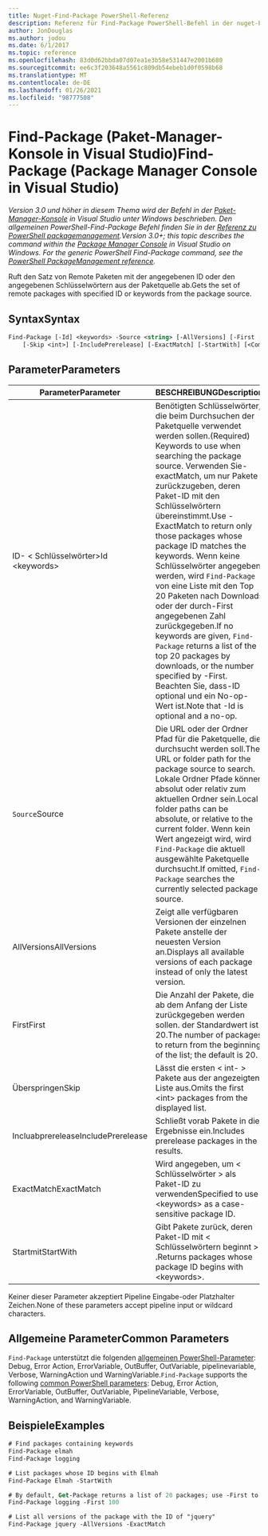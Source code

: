 ```yaml
---
title: Nuget-Find-Package PowerShell-Referenz
description: Referenz für Find-Package PowerShell-Befehl in der nuget-Paket-Manager-Konsole in Visual Studio.
author: JonDouglas
ms.author: jodou
ms.date: 6/1/2017
ms.topic: reference
ms.openlocfilehash: 83d0d62bbda07d07ea1e3b58e531447e2001b680
ms.sourcegitcommit: ee6c3f203648a5561c809db54ebeb1d0f0598b68
ms.translationtype: MT
ms.contentlocale: de-DE
ms.lasthandoff: 01/26/2021
ms.locfileid: "98777508"
---
```

# <a name="find-package-package-manager-console-in-visual-studio"></a><span data-ttu-id="41e9b-103">Find-Package (Paket-Manager-Konsole in Visual Studio)</span><span class="sxs-lookup"><span data-stu-id="41e9b-103">Find-Package (Package Manager Console in Visual Studio)</span></span>

<span data-ttu-id="41e9b-104">*Version 3.0 und höher in diesem Thema wird der Befehl in der [Paket-Manager-Konsole](../../consume-packages/install-use-packages-powershell.md) in Visual Studio unter Windows beschrieben. Den allgemeinen PowerShell-Find-Package Befehl finden Sie in der [Referenz zu PowerShell packagemanagement](/powershell/module/packagemanagement/?view=powershell-6).*</span><span class="sxs-lookup"><span data-stu-id="41e9b-104">*Version 3.0+; this topic describes the command within the [Package Manager Console](../../consume-packages/install-use-packages-powershell.md) in Visual Studio on Windows. For the generic PowerShell Find-Package command, see the [PowerShell PackageManagement reference](/powershell/module/packagemanagement/?view=powershell-6).*</span></span>

<span data-ttu-id="41e9b-105">Ruft den Satz von Remote Paketen mit der angegebenen ID oder den angegebenen Schlüsselwörtern aus der Paketquelle ab.</span><span class="sxs-lookup"><span data-stu-id="41e9b-105">Gets the set of remote packages with specified ID or keywords from the package source.</span></span>

## <a name="syntax"></a><span data-ttu-id="41e9b-106">Syntax</span><span class="sxs-lookup"><span data-stu-id="41e9b-106">Syntax</span></span>

```ps
Find-Package [-Id] <keywords> -Source <string> [-AllVersions] [-First [<int>]]
    [-Skip <int>] [-IncludePrerelease] [-ExactMatch] [-StartWith] [<CommonParameters>]
```

## <a name="parameters"></a><span data-ttu-id="41e9b-107">Parameter</span><span class="sxs-lookup"><span data-stu-id="41e9b-107">Parameters</span></span>

| <span data-ttu-id="41e9b-108">Parameter</span><span class="sxs-lookup"><span data-stu-id="41e9b-108">Parameter</span></span> | <span data-ttu-id="41e9b-109">BESCHREIBUNG</span><span class="sxs-lookup"><span data-stu-id="41e9b-109">Description</span></span> |
| --- | --- |
| <span data-ttu-id="41e9b-110">ID- &lt; Schlüsselwörter&gt;</span><span class="sxs-lookup"><span data-stu-id="41e9b-110">Id &lt;keywords&gt;</span></span> | <span data-ttu-id="41e9b-111">Benötigten Schlüsselwörter, die beim Durchsuchen der Paketquelle verwendet werden sollen.</span><span class="sxs-lookup"><span data-stu-id="41e9b-111">(Required) Keywords to use when searching the package source.</span></span> <span data-ttu-id="41e9b-112">Verwenden Sie-exactMatch, um nur Pakete zurückzugeben, deren Paket-ID mit den Schlüsselwörtern übereinstimmt.</span><span class="sxs-lookup"><span data-stu-id="41e9b-112">Use -ExactMatch to return only those packages whose package ID matches the keywords.</span></span> <span data-ttu-id="41e9b-113">Wenn keine Schlüsselwörter angegeben werden, wird `Find-Package` von eine Liste mit den Top 20 Paketen nach Downloads oder der durch-First angegebenen Zahl zurückgegeben.</span><span class="sxs-lookup"><span data-stu-id="41e9b-113">If no keywords are given, `Find-Package` returns a list of the top 20 packages by downloads, or the number specified by -First.</span></span> <span data-ttu-id="41e9b-114">Beachten Sie, dass-ID optional und ein No-op-Wert ist.</span><span class="sxs-lookup"><span data-stu-id="41e9b-114">Note that -Id is optional and a no-op.</span></span> |
| <span data-ttu-id="41e9b-115">`Source`</span><span class="sxs-lookup"><span data-stu-id="41e9b-115">Source</span></span> | <span data-ttu-id="41e9b-116">Die URL oder der Ordner Pfad für die Paketquelle, die durchsucht werden soll.</span><span class="sxs-lookup"><span data-stu-id="41e9b-116">The URL or folder path for the package source to search.</span></span> <span data-ttu-id="41e9b-117">Lokale Ordner Pfade können absolut oder relativ zum aktuellen Ordner sein.</span><span class="sxs-lookup"><span data-stu-id="41e9b-117">Local folder paths can be absolute, or relative to the current folder.</span></span> <span data-ttu-id="41e9b-118">Wenn kein Wert angezeigt wird, wird `Find-Package` die aktuell ausgewählte Paketquelle durchsucht.</span><span class="sxs-lookup"><span data-stu-id="41e9b-118">If omitted, `Find-Package` searches the currently selected package source.</span></span> |
| <span data-ttu-id="41e9b-119">AllVersions</span><span class="sxs-lookup"><span data-stu-id="41e9b-119">AllVersions</span></span> | <span data-ttu-id="41e9b-120">Zeigt alle verfügbaren Versionen der einzelnen Pakete anstelle der neuesten Version an.</span><span class="sxs-lookup"><span data-stu-id="41e9b-120">Displays all available versions of each package instead of only the latest version.</span></span> |
| <span data-ttu-id="41e9b-121">First</span><span class="sxs-lookup"><span data-stu-id="41e9b-121">First</span></span> | <span data-ttu-id="41e9b-122">Die Anzahl der Pakete, die ab dem Anfang der Liste zurückgegeben werden sollen. der Standardwert ist 20.</span><span class="sxs-lookup"><span data-stu-id="41e9b-122">The number of packages to return from the beginning of the list; the default is 20.</span></span> |
| <span data-ttu-id="41e9b-123">Überspringen</span><span class="sxs-lookup"><span data-stu-id="41e9b-123">Skip</span></span> | <span data-ttu-id="41e9b-124">Lässt die ersten &lt; int- &gt; Pakete aus der angezeigten Liste aus.</span><span class="sxs-lookup"><span data-stu-id="41e9b-124">Omits the first &lt;int&gt; packages from the displayed list.</span></span>  |
| <span data-ttu-id="41e9b-125">Incluabprerelease</span><span class="sxs-lookup"><span data-stu-id="41e9b-125">IncludePrerelease</span></span> | <span data-ttu-id="41e9b-126">Schließt vorab Pakete in die Ergebnisse ein.</span><span class="sxs-lookup"><span data-stu-id="41e9b-126">Includes prerelease packages in the results.</span></span> |
| <span data-ttu-id="41e9b-127">ExactMatch</span><span class="sxs-lookup"><span data-stu-id="41e9b-127">ExactMatch</span></span> | <span data-ttu-id="41e9b-128">Wird angegeben, um &lt; Schlüsselwörter &gt; als Paket-ID zu verwenden</span><span class="sxs-lookup"><span data-stu-id="41e9b-128">Specified to use &lt;keywords&gt; as a case-sensitive package ID.</span></span> |
| <span data-ttu-id="41e9b-129">Startmit</span><span class="sxs-lookup"><span data-stu-id="41e9b-129">StartWith</span></span> | <span data-ttu-id="41e9b-130">Gibt Pakete zurück, deren Paket-ID mit &lt; Schlüsselwörtern beginnt &gt; .</span><span class="sxs-lookup"><span data-stu-id="41e9b-130">Returns packages whose package ID begins with &lt;keywords&gt;.</span></span> |

<span data-ttu-id="41e9b-131">Keiner dieser Parameter akzeptiert Pipeline Eingabe-oder Platzhalter Zeichen.</span><span class="sxs-lookup"><span data-stu-id="41e9b-131">None of these parameters accept pipeline input or wildcard characters.</span></span>

## <a name="common-parameters"></a><span data-ttu-id="41e9b-132">Allgemeine Parameter</span><span class="sxs-lookup"><span data-stu-id="41e9b-132">Common Parameters</span></span>

<span data-ttu-id="41e9b-133">`Find-Package` unterstützt die folgenden [allgemeinen PowerShell-Parameter](/powershell/module/microsoft.powershell.core/about/about_commonparameters): Debug, Error Action, ErrorVariable, OutBuffer, OutVariable, pipelinevariable, Verbose, WarningAction und WarningVariable.</span><span class="sxs-lookup"><span data-stu-id="41e9b-133">`Find-Package` supports the following [common PowerShell parameters](/powershell/module/microsoft.powershell.core/about/about_commonparameters): Debug, Error Action, ErrorVariable, OutBuffer, OutVariable, PipelineVariable, Verbose, WarningAction, and WarningVariable.</span></span>

## <a name="examples"></a><span data-ttu-id="41e9b-134">Beispiele</span><span class="sxs-lookup"><span data-stu-id="41e9b-134">Examples</span></span>

```ps
# Find packages containing keywords
Find-Package elmah
Find-Package logging

# List packages whose ID begins with Elmah
Find-Package Elmah -StartWith

# By default, Get-Package returns a list of 20 packages; use -First to show more
Find-Package logging -First 100

# List all versions of the package with the ID of "jquery"
Find-Package jquery -AllVersions -ExactMatch
```